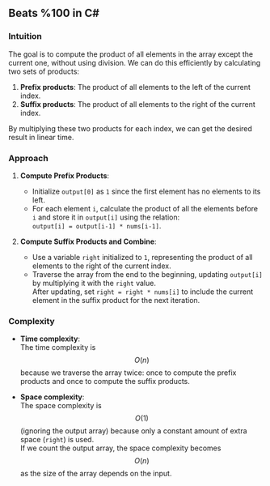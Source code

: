## Beats %100 in C#


### Intuition
The goal is to compute the product of all elements in the array except the current one, without using division. We can do this efficiently by calculating two sets of products:
1. **Prefix products**: The product of all elements to the left of the current index.
2. **Suffix products**: The product of all elements to the right of the current index.

By multiplying these two products for each index, we can get the desired result in linear time.

### Approach
1. **Compute Prefix Products**:
   - Initialize `output[0]` as `1` since the first element has no elements to its left.
   - For each element `i`, calculate the product of all the elements before `i` and store it in `output[i]` using the relation:  
     `output[i] = output[i-1] * nums[i-1]`.

2. **Compute Suffix Products and Combine**:
   - Use a variable `right` initialized to `1`, representing the product of all elements to the right of the current index.
   - Traverse the array from the end to the beginning, updating `output[i]` by multiplying it with the `right` value.  
     After updating, set `right = right * nums[i]` to include the current element in the suffix product for the next iteration.

### Complexity
- **Time complexity**:  
  The time complexity is $$O(n)$$ because we traverse the array twice: once to compute the prefix products and once to compute the suffix products.

- **Space complexity**:  
  The space complexity is $$O(1)$$ (ignoring the output array) because only a constant amount of extra space (`right`) is used.  
  If we count the output array, the space complexity becomes $$O(n)$$ as the size of the array depends on the input.

